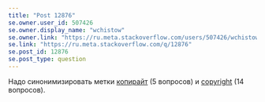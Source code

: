 ```yaml
---
title: "Post 12876"
se.owner.user_id: 507426
se.owner.display_name: "wchistow"
se.owner.link: "https://ru.meta.stackoverflow.com/users/507426/wchistow"
se.link: "https://ru.meta.stackoverflow.com/q/12876"
se.post_id: 12876
se.post_type: question
---
```

<p>Надо синонимизировать метки <a href="https://ru.stackoverflow.com/questions/tagged/%d0%ba%d0%be%d0%bf%d0%b8%d1%80%d0%b0%d0%b9%d1%82" class="post-tag" title="показать вопросы с меткой [копирайт]" aria-label="показать вопросы с меткой [копирайт]" rel="tag" aria-labelledby="tag-копирайт-tooltip-container">копирайт</a> (5 вопросов) и <a href="https://ru.stackoverflow.com/questions/tagged/copyright" class="post-tag" title="показать вопросы с меткой [copyright]" aria-label="показать вопросы с меткой [copyright]" rel="tag" aria-labelledby="tag-copyright-tooltip-container">copyright</a> (14 вопросов).</p>
